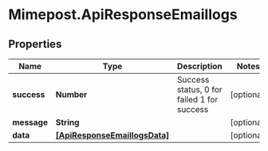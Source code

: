 # Mimepost.ApiResponseEmaillogs

## Properties
Name | Type | Description | Notes
------------ | ------------- | ------------- | -------------
**success** | **Number** | Success status, 0 for failed 1 for success | [optional] 
**message** | **String** |  | [optional] 
**data** | [**[ApiResponseEmaillogsData]**](ApiResponseEmaillogsData.md) |  | [optional] 


